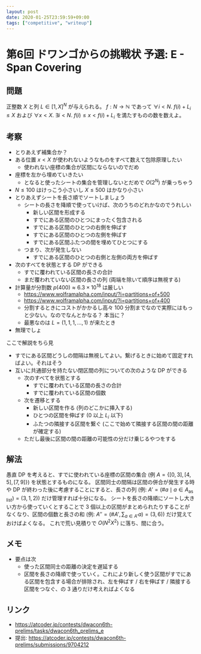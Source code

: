 ```yaml
---
layout: post
date: 2020-01-25T23:59:59+09:00
tags: ["competitive", "writeup"]
---
```


#  第6回 ドワンゴからの挑戦状 予選: E - Span Covering

## 問題

正整数 $X$ と列 $L \in \lbrack 1, X \rbrack^N$ が与えられる。
$f : N \to \mathbb{N}$ であって $\forall i \lt N.~ f(i) + L_i \le X$ および $\forall x \lt X.~ \exists i \lt N.~ f(i) \le x \lt f(i) + L_i$ を満たすものの数を数えよ。

## 考察

-   とりあえず補集合か？
-   ある位置 $x \lt X$ が使われないようなものをすべて数えて包除原理したい
    -   使われない座標の集合が区間にならないのでだめ
-   座標を左から埋めていきたい
    -   となると使ったシートの集合を管理しないとだめで $O(2^N)$ が乗っちゃう
-   $N \le 100$ はけっこう小さいし $X \le 500$ はかなり小さい
-   とりあえずシートを長さ順でソートしましょう
    -   シートの長さを降順で使っていけば、次のうちのどれかなのでうれしい
        -   新しい区間を形成する
        -   すでにある区間のひとつにまったく包含される
        -   すでにある区間のひとつの右側を伸ばす
        -   すでにある区間のひとつの左側を伸ばす
        -   すでにある区間ふたつの間を埋めてひとつにする
    -   つまり、次が発生しない
        -   すでにある区間のひとつの右側と左側の両方を伸ばす
-   次のすべてを状態とする DP ができる
    -   すでに覆われている区間の長さの合計
    -   まだ覆われていない区間の長さの列 (両端を除いて順序は無視する)
-   計算量が分割数 $p(400) \approx 6.3 \times 10^{18}$ は厳しい
    -   <https://www.wolframalpha.com/input/?i=partitions+of+500>
    -   <https://www.wolframalpha.com/input/?i=partitions+of+400>
    -   分割するときにコストがかかるし高々 $100$ 分割までなので実際にはもっと少ない。なのでなんとかなる？ 本当に？
    -   最悪なのは $L = (1, 1, 1, \dots, 1)$ が来たとき
-   無理でしょ

ここで解説をちら見

-   すでにある区間どうしの間隔は無視してよい。繋げるときに始めて固定すればよい。それはそう
-   互いに共通部分を持たない閉区間の列についての次のような DP ができる
    -   次のすべてを状態とする
        -   すでに覆われている区間の長さの合計
        -   すでに覆われている区間の個数
    -   次を遷移とする
        -   新しい区間を作る (列のどこかに挿入する)
        -   ひとつの区間を伸ばす ($0$ 以上 $L_i$ 以下)
        -   ふたつの隣接する区間を繋ぐ (ここで始めて隣接する区間の間の距離が確定する)
    -   ただし最後に区間の間の距離の可能性の分だけ乗じるやつをする

## 解法

愚直 DP を考えると、すでに使われている座標の区間の集合 (例 $A = \left\lbrace \lbrack 0, 3 \rbrack, \lbrack 4, 5 \rbrack, \lbrack 7, 9 \rbrack \right\rbrace$) を状態とするものになる。
区間同士の間隔は区間の併合が発生する時や DP が終わった後に考慮することにすると、長さの列 (例: $A' = ( \#a \mid a \in A _ {\text{as list}} ) = (3, 1, 2)$) だけ管理すれば十分になる。
シートを長さの降順にソートし大きい方から使っていくとすることで $3$ 個以上の区間がまとめられたりすることがなくなり、区間の個数と長さの和 (例: $A'' = (\#A', \sum _ {a \in A'} a) = (3, 6)$) だけ覚えておけばよくなる。
これで荒い見積りで $O(N^2X^2)$ に落ち、間に合う。

## メモ

-   要点は次
    -   使った区間同士の距離の決定を遅延する
    -   区間を長さの降順で使っていく。これにより新しく使う区間がすでにある区間を包含する場合が排除され、左を伸ばす / 右を伸ばす / 隣接する区間をつなぐ、の $3$ 通りだけ考えればよくなる

## リンク

-   <https://atcoder.jp/contests/dwacon6th-prelims/tasks/dwacon6th_prelims_e>
-   提出: <https://atcoder.jp/contests/dwacon6th-prelims/submissions/9704212>
